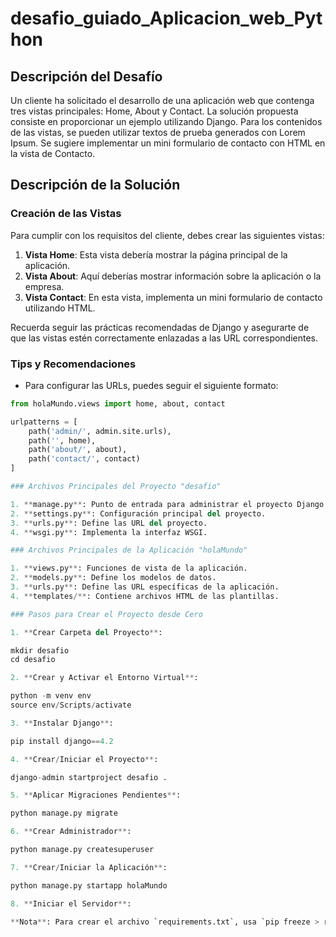 # desafio_guiado_Aplicacion_web_Python

## Descripción del Desafío

Un cliente ha solicitado el desarrollo de una aplicación web que contenga tres vistas principales: Home, About y Contact. La solución propuesta consiste en proporcionar un ejemplo utilizando Django. Para los contenidos de las vistas, se pueden utilizar textos de prueba generados con Lorem Ipsum. Se sugiere implementar un mini formulario de contacto con HTML en la vista de Contacto.


## Descripción de la Solución

### Creación de las Vistas

Para cumplir con los requisitos del cliente, debes crear las siguientes vistas:

1. **Vista Home**: Esta vista debería mostrar la página principal de la aplicación.
2. **Vista About**: Aquí deberías mostrar información sobre la aplicación o la empresa.
3. **Vista Contact**: En esta vista, implementa un mini formulario de contacto utilizando HTML.

Recuerda seguir las prácticas recomendadas de Django y asegurarte de que las vistas estén correctamente enlazadas a las URL correspondientes.

### Tips y Recomendaciones

- Para configurar las URLs, puedes seguir el siguiente formato:

```python
from holaMundo.views import home, about, contact

urlpatterns = [
    path('admin/', admin.site.urls),
    path('', home),
    path('about/', about),
    path('contact/', contact)
]

### Archivos Principales del Proyecto "desafio"

1. **manage.py**: Punto de entrada para administrar el proyecto Django.
2. **settings.py**: Configuración principal del proyecto.
3. **urls.py**: Define las URL del proyecto.
4. **wsgi.py**: Implementa la interfaz WSGI.

### Archivos Principales de la Aplicación "holaMundo"

1. **views.py**: Funciones de vista de la aplicación.
2. **models.py**: Define los modelos de datos.
3. **urls.py**: Define las URL específicas de la aplicación.
4. **templates/**: Contiene archivos HTML de las plantillas.

### Pasos para Crear el Proyecto desde Cero

1. **Crear Carpeta del Proyecto**:

mkdir desafio
cd desafio

2. **Crear y Activar el Entorno Virtual**:

python -m venv env
source env/Scripts/activate

3. **Instalar Django**:

pip install django==4.2

4. **Crear/Iniciar el Proyecto**:

django-admin startproject desafio .

5. **Aplicar Migraciones Pendientes**:

python manage.py migrate

6. **Crear Administrador**:

python manage.py createsuperuser

7. **Crear/Iniciar la Aplicación**:

python manage.py startapp holaMundo

8. **Iniciar el Servidor**:

**Nota**: Para crear el archivo `requirements.txt`, usa `pip freeze > requirements.txt`. Para instalar dependencias, usa `pip install -r requirements.txt`.


